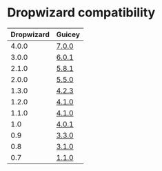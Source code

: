 # Dropwizard compatibility

Dropwizard | Guicey
----------|---------
4.0.0 | [7.0.0](http://xvik.github.io/dropwizard-guicey/7.0.0)
3.0.0 | [6.0.1](http://xvik.github.io/dropwizard-guicey/6.0.0)
2.1.0 | [5.8.1](http://xvik.github.io/dropwizard-guicey/5.8.1)
2.0.0 | [5.5.0](http://xvik.github.io/dropwizard-guicey/5.5.0)
1.3.0 | [4.2.3](http://xvik.github.io/dropwizard-guicey/4.2.3)
1.2.0 | [4.1.0](http://xvik.github.io/dropwizard-guicey/4.1.0)
1.1.0 | [4.1.0](http://xvik.github.io/dropwizard-guicey/4.1.0)
1.0 | [4.0.1](http://xvik.github.io/dropwizard-guicey/4.0.1)
0.9 | [3.3.0](https://github.com/xvik/dropwizard-guicey/tree/dw-0.9)
0.8 | [3.1.0](https://github.com/xvik/dropwizard-guicey/tree/dw-0.8)
0.7 |  [1.1.0](https://github.com/xvik/dropwizard-guicey/tree/dw-0.7)